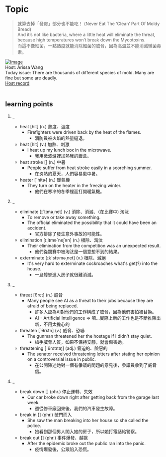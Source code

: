 # Topic

> 就算去掉「發霉」部分也不能吃！ (Never Eat The ‘Clean’ Part Of Moldy Bread) <br>
> And it’s not like bacteria, where a little heat will eliminate the threat, because high temperatures won’t break down the Mycotoxins. <br>
> 而這不像細菌，一點熱度就能消除細菌的威脅，因為高溫並不能消滅黴菌毒素。 <br>

[![Image](https://cdn.voicetube.com/assets/thumbnails/4ro8sPOgCBg.jpg)](https://www.youtube.com/embed/4ro8sPOgCBg?rel=0&showinfo=0&cc_load_policy=0&controls=1&autoplay=1&iv_load_policy=3&playsinline=1&wmode=transparent&start=177&end=185&enablejsapi=1&origin=https://tw.voicetube.com&widgetid=1)<br>
Host: Arissa Wang
<br>Today issue: There are thousands of different species of mold. Many are fine but some are deadly.
<br>
[Host record](https://cdn.voicetube.com/tmp/everyday_records/1282207441874916/2384.mp3)
<br><br>
## learning points
1. _
	* heat [hit] (n.) 熱度、溫度
		- Firefighters were driven back by the heat of the flames.
			+ 消防員被火焰的熱量逼退。
	* heat [hit] (v.) 加熱、刺激
		- I heat up my lunch box in the microwave.
			+ 我用微波爐裡加熱我的飯盒。
	* heat stroke [] (n.) 中暑
		- People suffer from heat stroke easily in a scorching summer.
			+ 在炎熱的夏天，人們容易患中暑。
	* heater [ˋhitɚ] (n.) 暖氣機
		- They turn on the heater in the freezing winter.
			+ 他們在寒冷的冬季裡面打開暖氣機。

2. _
	* eliminate [ɪˋlɪmə͵net] (v.) 消除、消滅、（在比賽中) 淘汰
		- To remove or take away something.
		- The official eliminated the possibility that it could have been an accident.
			+ 官方排除了發生意外事故的可能性。
	* elimination [ɪ͵lɪməˋneʃən] (n.) 根除、淘汰
		- Their elimination from the competition was an unexpected result.
			+ 他們從競賽中被淘汰是一個意想不到的結果。
	* exterminate [ɪkˋstɝmə͵net] (v.) 根除、滅絕
		- It's very hard to exterminate cockroaches what's get(?) into the house.
			+ 一旦蟑螂進入房子就很難消滅。

3. _
	* threat  [θrɛt] (n.) 威脅
		- Many people see AI as a threat to their jobs because they are afraid of being replaced.
			+ 許多人認為AI對他們的工作構成了威脅，因為他們害怕被替換。
			+ AI - Artificial Intelligence  => 嘛...實際上新的工作也是不斷推陳出新，不用太擔心的
	* threaten [ˋθrɛtn] (v.) 威脅、恐嚇
		- The gunman threatened her the hostage if I didn't stay quiet.
			+ 槍手威脅人質，如果不保持安靜，就會傷害她。
	* threatening [ˋθrɛtnɪŋ] (adj.) 脅迫的、險惡的
		- The senator received threatening letters after stating her opinion on a controversial issue in public.
			+ 在公開陳述她對一個有爭議的問題的意見後，參議員收到了威脅信。

4. _
	* break down [] (phr.) 停止運轉、失效
		- Our car broke down right after getting back from the garage last week.
			+ 週從修車廠回來後，我們的汽車發生故障。
	* break in  [] (phr.) 破門而入
		- She saw the man breaking into her house so she called the police.
			+ 她看到那個男人闖入她的房子，所以她打電話給警察。
	* break out [] (phr.) 事件爆發、越獄
		- After the epidemic broke out the public ran into the panic.
			+ 疫情爆發後，公眾陷入恐慌。

